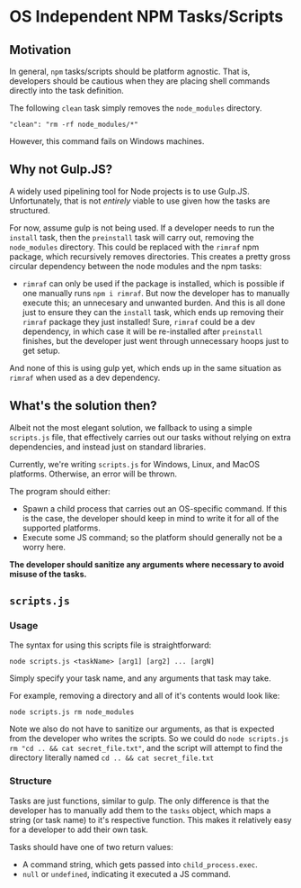 # OS Independent NPM Tasks/Scripts

## Motivation

In general, `npm` tasks/scripts should be platform agnostic. That is, developers should be cautious when they are placing shell commands directly into the task definition.

The following `clean` task simply removes the `node_modules` directory.

```
"clean": "rm -rf node_modules/*"
```

However, this command fails on Windows machines.

## Why not Gulp.JS?

A widely used pipelining tool for Node projects is to use Gulp.JS. Unfortunately, that is not *entirely* viable to use given how the tasks are structured.

For now, assume gulp is not being used. If a developer needs to run the `install` task, then the `preinstall` task will carry out, removing the `node_modules` directory. This could be replaced with the `rimraf` npm package, which recursively removes directories. This creates a pretty gross circular dependency between the node modules and the npm tasks:

+ `rimraf` can only be used if the package is installed, which is possible if one manually runs `npm i rimraf`. But now the developer has to manually execute this; an unnecesary and unwanted burden. And this is all done just to ensure they can the `install` task, which ends up removing their `rimraf` package they just installed! Sure, `rimraf` could be a dev dependency, in which case it will be re-installed after `preinstall` finishes, but the developer just went through unnecessary hoops just to get setup.

And none of this is using gulp yet, which ends up in the same situation as `rimraf` when used as a dev dependency.

## What's the solution then?

Albeit not the most elegant solution, we fallback to using a simple `scripts.js` file, that effectively carries out our tasks without relying on extra dependencies, and instead just on standard libraries.

Currently, we're writing `scripts.js` for Windows, Linux, and MacOS platforms. Otherwise, an error will be thrown.

The program should either:

+ Spawn a child process that carries out an OS-specific command. If this is the case, the developer should keep in mind to write it for all of the supported platforms.
+ Execute some JS command; so the platform should generally not be a worry here.

**The developer should sanitize any arguments where necessary to avoid misuse of the tasks.**

## `scripts.js`

### Usage

The syntax for using this scripts file is straightforward:

```
node scripts.js <taskName> [arg1] [arg2] ... [argN]
```

Simply specify your task name, and any arguments that task may take.

For example, removing a directory and all of it's contents would look like:

```
node scripts.js rm node_modules
```

Note we also do not have to sanitize our arguments, as that is expected from the developer who writes the scripts. So we could do `node scripts.js rm "cd .. && cat secret_file.txt"`, and the script will attempt to find the directory literally named `cd .. && cat secret_file.txt`

### Structure

Tasks are just functions, similar to gulp. The only difference is that the developer has to manually add them to the `tasks` object, which maps a string (or task name) to it's respective function. This makes it relatively easy for a developer to add their own task.

Tasks should have one of two return values:

+ A command string, which gets passed into `child_process.exec`.
+ `null` or `undefined`, indicating it executed a JS command.
